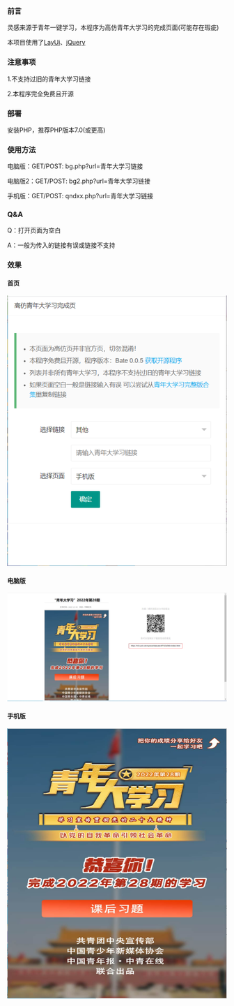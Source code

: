 ### 前言
灵感来源于青年一键学习，本程序为高仿青年大学习的完成页面(可能存在瑕疵)

本项目使用了[LayUi](https://layuion.com/)、[jQuery](https://jquery.com)

### 注意事项
1.不支持过旧的青年大学习链接

2.本程序完全免费且开源

### 部署
安装PHP，推荐PHP版本7.0(或更高)

### 使用方法
电脑版：GET/POST: bg.php?url=青年大学习链接

电脑版2：GET/POST: bg2.php?url=青年大学习链接

手机版：GET/POST: qndxx.php?url=青年大学习链接

### Q&A
Q：打开页面为空白

A：一般为传入的链接有误或链接不支持

### 效果

#### 首页
![](https://raw.githubusercontent.com/xsbb666/qndxx/main/image/main.png)

#### 电脑版
![](https://github.com/xsbb666/qndxx/blob/main/image/pc2.png?raw=true)

#### 手机版
![](https://github.com/xsbb666/qndxx/blob/main/image/mobile.png?raw=true)
